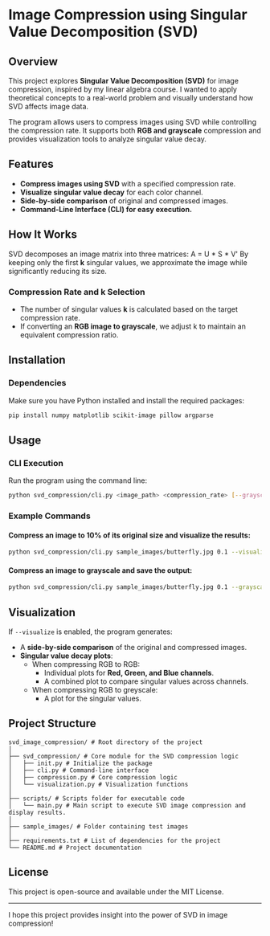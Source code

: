 # Image Compression using Singular Value Decomposition (SVD)

## Overview

This project explores **Singular Value Decomposition (SVD)** for image compression, inspired by my linear algebra course. I wanted to apply theoretical concepts to a real-world problem and visually understand how SVD affects image data.

The program allows users to compress images using SVD while controlling the compression rate. It supports both **RGB and grayscale** compression and provides visualization tools to analyze singular value decay.

## Features

- **Compress images using SVD** with a specified compression rate.
- **Visualize singular value decay** for each color channel.
- **Side-by-side comparison** of original and compressed images.
- **Command-Line Interface (CLI) for easy execution.**

## How It Works

SVD decomposes an image matrix into three matrices: A = U * S * V' By keeping only the first **k** singular values, we approximate the image while significantly reducing its size.

### **Compression Rate and k Selection**

- The number of singular values **k** is calculated based on the target compression rate.
- If converting an **RGB image to grayscale**, we adjust k to maintain an equivalent compression ratio.

## Installation

### **Dependencies**

Make sure you have Python installed and install the required packages:

```sh
pip install numpy matplotlib scikit-image pillow argparse
```

## Usage

### **CLI Execution**

Run the program using the command line:

```sh
python svd_compression/cli.py <image_path> <compression_rate> [--grayscale] [--visualize] [--output <output_path>]
```

### **Example Commands**

#### **Compress an image to 10% of its original size and visualize the results:**

```sh
python svd_compression/cli.py sample_images/butterfly.jpg 0.1 --visualize
```

#### **Compress an image to grayscale and save the output:**

```sh
python svd_compression/cli.py sample_images/butterfly.jpg 0.1 --grayscale --output compressed_butterfly.jpg
```

## Visualization

If `--visualize` is enabled, the program generates:

- A **side-by-side comparison** of the original and compressed images.
- **Singular value decay plots**:
  - When compressing RGB to RGB:
      - Individual plots for **Red, Green, and Blue channels**.
      - A combined plot to compare singular values across channels.
  - When compressing RGB to greyscale:
      - A plot for the singular values.

## Project Structure

```
svd_image_compression/ # Root directory of the project
│
├── svd_compression/ # Core module for the SVD compression logic
│   ├── init.py # Initialize the package
│   ├── cli.py # Command-line interface
│   ├── compression.py # Core compression logic
│   └── visualization.py # Visualization functions
│
├── scripts/ # Scripts folder for executable code
│   └── main.py # Main script to execute SVD image compression and display results.
│
├── sample_images/ # Folder containing test images
│
├── requirements.txt # List of dependencies for the project
└── README.md # Project documentation
```

## License

This project is open-source and available under the MIT License.

---

I hope this project provides insight into the power of SVD in image compression!


